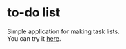 # to-do list
Simple application for making task lists.  
You can try it [here](https://jakubziemak.github.io/to-do/).
